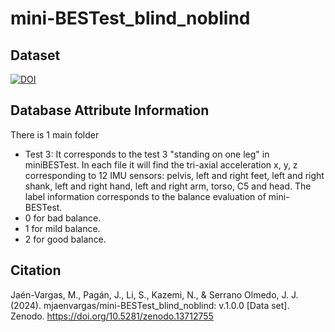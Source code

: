# mini-BESTest_blind_noblind

## Dataset
[![DOI](https://zenodo.org/badge/DOI/10.5281/zenodo.13712755.svg)](https://doi.org/10.5281/zenodo.13712755)

## Database Attribute Information
There is 1 main folder
- Test 3: It corresponds to the test 3 "standing on one leg" in miniBESTest.
In each file it will find the tri-axial acceleration x, y, z corresponding to 12 IMU sensors: pelvis, left and right feet, left and right shank, left and right hand, left and right arm, torso, C5 and head.
The label information corresponds to the balance evaluation of mini-BESTest.
- 0 for bad balance.
- 1 for mild balance.
- 2 for good balance.

## Citation
Jaén-Vargas, M., Pagán, J., Li, S., Kazemi, N., & Serrano Olmedo, J. J. (2024). mjaenvargas/mini-BESTest_blind_noblind: v.1.0.0 [Data set]. Zenodo. https://doi.org/10.5281/zenodo.13712755
